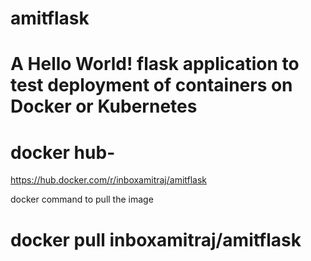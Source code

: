 # amitflask
# A Hello World! flask application to test deployment of containers on Docker or Kubernetes
# docker hub-
https://hub.docker.com/r/inboxamitraj/amitflask

docker command to pull the image
# docker pull inboxamitraj/amitflask
